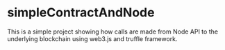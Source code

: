 # simpleContractAndNode
This is a simple project showing how calls are made from Node API to the underlying blockchain using web3.js and truffle framework.
